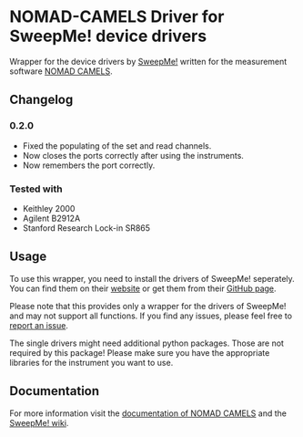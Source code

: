 # NOMAD-CAMELS Driver for SweepMe! device drivers

Wrapper for the device drivers by [SweepMe!](https://sweep-me.net/) written for the measurement software [NOMAD CAMELS](https://fau-lap.github.io/NOMAD-CAMELS/).

## Changelog

### 0.2.0

- Fixed the populating of the set and read channels.
- Now closes the ports correctly after using the instruments.
- Now remembers the port correctly.

### Tested with

- Keithley 2000
- Agilent B2912A
- Stanford Research Lock-in SR865

## Usage

To use this wrapper, you need to install the drivers of SweepMe! seperately. You can find them on their [website](https://sweep-me.net/devices) or get them from their [GitHub page](https://github.com/SweepMe/instrument-drivers).

Please note that this provides only a wrapper for the drivers of SweepMe! and may not support all functions. If you find any issues, please feel free to [report an issue](https://github.com/FAU-LAP/CAMELS_drivers/issues).

The single drivers might need additional python packages. Those are not required by this package! Please make sure you have the appropriate libraries for the instrument you want to use.

## Documentation

For more information visit the [documentation of NOMAD CAMELS](https://fau-lap.github.io/NOMAD-CAMELS/doc/instruments/instruments.html) and the [SweepMe! wiki](https://wiki.sweep-me.net/wiki/Main_Page).
